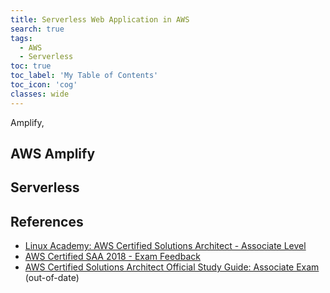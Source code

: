 ```yaml
---
title: Serverless Web Application in AWS
search: true
tags:
  - AWS
  - Serverless
toc: true
toc_label: 'My Table of Contents'
toc_icon: 'cog'
classes: wide
---
```

Amplify,

## AWS Amplify

## Serverless

## References

- [Linux Academy: AWS Certified Solutions Architect - Associate Level](https://linuxacademy.com/course/aws-certified-solutions-architect-2019-associate-level)
- [AWS Certified SAA 2018 - Exam Feedback](https://acloud.guru/forums/aws-certified-solutions-architect-associate/discussion/-KSDNs4nfg5ikp6yBN9l/exam_feedback_-_20_specific_po)
- [AWS Certified Solutions Architect Official Study Guide: Associate Exam](https://www.amazon.com/Certified-Solutions-Architect-Official-Study/dp/1119138558) (out-of-date)
